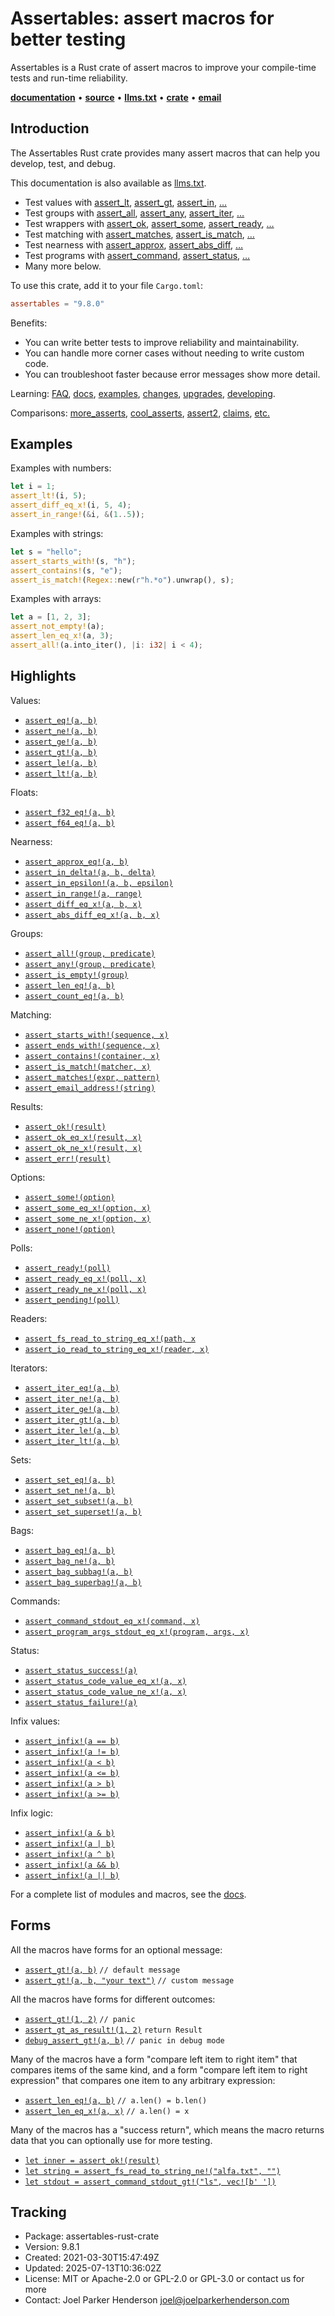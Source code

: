 <!--
tags: #assert #assertion #rust #testing #macros #tdd #testdrivendevelopment
-->

# Assertables: assert macros for better testing

Assertables is a Rust crate of assert macros to improve your compile-time tests and run-time reliability.

**[documentation](https://docs.rs/assertables/)**
•
**[source](https://github.com/sixarm/assertables-rust-crate/)**
•
**[llms.txt](https://raw.githubusercontent.com/sixarm/assertables-rust-crate/refs/heads/main/llms.txt)**
•
**[crate](https://crates.io/crates/assertables)**
•
**[email](mailto:joel@joelparkerhenderson.com)**

## Introduction

The Assertables Rust crate provides many assert macros that can help you
develop, test, and debug.

This documentation is also available as
[llms.txt](https://github.com/sixarm/assertables-rust-crate/llms.txt).

* Test values with
  [assert_lt](https://docs.rs/assertables/9.8.1/assertables/assert_lt),
  [assert_gt](https://docs.rs/assertables/9.8.1/assertables/assert_gt),
  [assert_in](https://docs.rs/assertables/9.8.1/assertables/assert_in),
  […](https://docs.rs/assertables)
* Test groups with
  [assert_all](https://docs.rs/assertables/9.8.1/assertables/assert_all),
  [assert_any](https://docs.rs/assertables/9.8.1/assertables/assert_any),
  [assert_iter](https://docs.rs/assertables/9.8.1/assertables/assert_iter),
  […](https://docs.rs/assertables)
* Test wrappers with
  [assert_ok](https://docs.rs/assertables/9.8.1/assertables/assert_ok),
  [assert_some](https://docs.rs/assertables/9.8.1/assertables/assert_some),
  [assert_ready](https://docs.rs/assertables/9.8.1/assertables/assert_ready),
  […](https://docs.rs/assertables)
* Test matching with
  [assert_matches](https://docs.rs/assertables/9.8.1/assertables/assert_matches),
  [assert_is_match](https://docs.rs/assertables/9.8.1/assertables/assert_is_match),
  […](https://docs.rs/assertables)
* Test nearness with
  [assert_approx](https://docs.rs/assertables/9.8.1/assertables/assert_approx),
  [assert_abs_diff](https://docs.rs/assertables/9.8.1/assertables/assert_abs_diff),
  […](https://docs.rs/assertables/)
* Test programs with
  [assert_command](https://docs.rs/assertables/9.8.1/assertables/assert_command),
  [assert_status](https://docs.rs/assertables/9.8.1/assertables/assert_staus),
  […](https://docs.rs/assertables)
* Many more below.

To use this crate, add it to your file `Cargo.toml`:

```toml
assertables = "9.8.0"
```

Benefits:

* You can write better tests to improve reliability and maintainability.
* You can handle more corner cases without needing to write custom code.
* You can troubleshoot faster because error messages show more detail.

Learning:
[FAQ](https://github.com/SixArm/assertables-rust-crate/tree/main/help/faq),
[docs](https://docs.rs/assertables/),
[examples](https://github.com/SixArm/assertables-rust-crate/blob/main/tests/examples/),
[changes](https://github.com/SixArm/assertables-rust-crate/tree/main/CHANGES.md),
[upgrades](https://github.com/SixArm/assertables-rust-crate/tree/main/help/upgrades/upgrade-from-version-8-to-9),
[developing](https://github.com/SixArm/assertables-rust-crate/tree/main/help/developing/).

Comparisons:
[more_asserts](https://github.com/SixArm/assertables-rust-crate/tree/main/help/comparisons/more_asserts),
[cool_asserts](https://github.com/SixArm/assertables-rust-crate/tree/main/help/comparisons/cool_asserts),
[assert2](https://github.com/SixArm/assertables-rust-crate/tree/main/help/comparisons/assert2),
[claims](https://github.com/SixArm/assertables-rust-crate/tree/main/help/comparisons/claims),
[etc.](https://github.com/SixArm/assertables-rust-crate/tree/main/help/comparisons)

## Examples

Examples with numbers:

```rust
let i = 1;
assert_lt!(i, 5);
assert_diff_eq_x!(i, 5, 4);
assert_in_range!(&i, &(1..5));
```

Examples with strings:

```rust
let s = "hello";
assert_starts_with!(s, "h");
assert_contains!(s, "e");
assert_is_match!(Regex::new(r"h.*o").unwrap(), s);
```

Examples with arrays:

```rust
let a = [1, 2, 3];
assert_not_empty!(a);
assert_len_eq_x!(a, 3);
assert_all!(a.into_iter(), |i: i32| i < 4);
```

## Highlights

Values:

* [`assert_eq!(a, b)`](https://docs.rs/assertables/9.8.1/assertables/assert_eq/)
* [`assert_ne!(a, b)`](https://docs.rs/assertables/9.8.1/assertables/assert_ne/)
* [`assert_ge!(a, b)`](https://docs.rs/assertables/9.8.1/assertables/assert_ge/)
* [`assert_gt!(a, b)`](https://docs.rs/assertables/9.8.1/assertables/assert_gt/)
* [`assert_le!(a, b)`](https://docs.rs/assertables/9.8.1/assertables/assert_le/)
* [`assert_lt!(a, b)`](https://docs.rs/assertables/9.8.1/assertables/assert_lt/)

Floats:

* [`assert_f32_eq!(a, b)`](https://docs.rs/assertables/9.8.1/assertables/assert_f32/assert_f32_eq/)
* [`assert_f64_eq!(a, b)`](https://docs.rs/assertables/9.8.1/assertables/assert_f64/assert_f64_eq/)

Nearness:

* [`assert_approx_eq!(a, b)`](https://docs.rs/assertables/9.8.1/assertables/assert_approx/assert_approx_eq/)
* [`assert_in_delta!(a, b, delta)`](https://docs.rs/assertables/9.8.1/assertables/assert_in/assert_in_delta/)
* [`assert_in_epsilon!(a, b, epsilon)`](https://docs.rs/assertables/9.8.1/assertables/assert_in/assert_in_epsilon/)
* [`assert_in_range!(a, range)`](https://docs.rs/assertables/9.8.1/assertables/assert_in/assert_in_range/)
* [`assert_diff_eq_x!(a, b, x)`](https://docs.rs/assertables/9.8.1/assertables/assert_diff/assert_diff_eq_x/)
* [`assert_abs_diff_eq_x!(a, b, x)`](https://docs.rs/assertables/9.8.1/assertables/assert_abs_diff/assert_abs_diff_eq_x/)

Groups:

* [`assert_all!(group, predicate)`](https://docs.rs/assertables/9.8.1/assertables/assert_all/)
* [`assert_any!(group, predicate)`](https://docs.rs/assertables/9.8.1/assertables/assert_any/)
* [`assert_is_empty!(group)`](https://docs.rs/assertables/9.8.1/assertables/assert_is_empty/assert_is_empty/)
* [`assert_len_eq!(a, b)`](https://docs.rs/assertables/9.8.1/assertables/assert_len/assert_len_eq/)
* [`assert_count_eq!(a, b)`](https://docs.rs/assertables/9.8.1/assertables/assert_count/assert_count_eq/)

Matching:

* [`assert_starts_with!(sequence, x)`](https://docs.rs/assertables/9.8.1/assertables/assert_starts_with/)
* [`assert_ends_with!(sequence, x)`](https://docs.rs/assertables/9.8.1/assertables/assert_ends_with/)
* [`assert_contains!(container, x)`](https://docs.rs/assertables/9.8.1/assertables/assert_contains/)
* [`assert_is_match!(matcher, x)`](https://docs.rs/assertables/9.8.1/assertables/assert_is_match/)
* [`assert_matches!(expr, pattern)`](https://docs.rs/assertables/9.8.1/assertables/assert_matches/)
* [`assert_email_address!(string)`](https://docs.rs/assertables/9.8.1/assertables/assert_email_address/)

Results:

* [`assert_ok!(result)`](https://docs.rs/assertables/9.8.1/assertables/assert_ok/)
* [`assert_ok_eq_x!(result, x)`](https://docs.rs/assertables/9.8.1/assertables/assert_ok/assert_ok_eq_x/)
* [`assert_ok_ne_x!(result, x)`](https://docs.rs/assertables/9.8.1/assertables/assert_ok/assert_ok_ne_x/)
* [`assert_err!(result)`](https://docs.rs/assertables/9.8.1/assertables/assert_err/)

Options:

* [`assert_some!(option)`](https://docs.rs/assertables/9.8.1/assertables/assert_some/)
* [`assert_some_eq_x!(option, x)`](https://docs.rs/assertables/9.8.1/assertables/assert_some/assert_some_eq_x/)
* [`assert_some_ne_x!(option, x)`](https://docs.rs/assertables/9.8.1/assertables/assert_some/assert_some_ne_x/)
* [`assert_none!(option)`](https://docs.rs/assertables/9.8.1/assertables/assert_none/)

Polls:

* [`assert_ready!(poll)`](https://docs.rs/assertables/9.8.1/assertables/assert_ready/)
* [`assert_ready_eq_x!(poll, x)`](https://docs.rs/assertables/9.8.1/assertables/assert_ready/assert_ready_eq_x/)
* [`assert_ready_ne_x!(poll, x)`](https://docs.rs/assertables/9.8.1/assertables/assert_ready/assert_ready_ne_x/)
* [`assert_pending!(poll)`](https://docs.rs/assertables/9.8.1/assertables/assert_pending/)

Readers:

* [`assert_fs_read_to_string_eq_x!(path, x`](https://docs.rs/assertables/9.8.1/assertables/assert_fs_read_to_string/)
* [`assert_io_read_to_string_eq_x!(reader, x)`](https://docs.rs/assertables/9.8.1/assertables/assert_io_read_to_string/)

Iterators:

* [`assert_iter_eq!(a, b)`](https://docs.rs/assertables/9.8.1/assertables/assert_iter/assert_iter_eq/)
* [`assert_iter_ne!(a, b)`](https://docs.rs/assertables/9.8.1/assertables/assert_iter/assert_iter_ne/)
* [`assert_iter_ge!(a, b)`](https://docs.rs/assertables/9.8.1/assertables/assert_iter/assert_iter_ge/)
* [`assert_iter_gt!(a, b)`](https://docs.rs/assertables/9.8.1/assertables/assert_iter/assert_iter_gt/)
* [`assert_iter_le!(a, b)`](https://docs.rs/assertables/9.8.1/assertables/assert_iter/assert_iter_le/)
* [`assert_iter_lt!(a, b)`](https://docs.rs/assertables/9.8.1/assertables/assert_iter/assert_iter_lt/)

Sets:

* [`assert_set_eq!(a, b)`](https://docs.rs/assertables/9.8.1/assertables/assert_set/assert_set_eq/)
* [`assert_set_ne!(a, b)`](https://docs.rs/assertables/9.8.1/assertables/assert_set/assert_set_ne/)
* [`assert_set_subset!(a, b)`](https://docs.rs/assertables/9.8.1/assertables/assert_set/assert_set_subset/)
* [`assert_set_superset!(a, b)`](https://docs.rs/assertables/9.8.1/assertables/assert_set/assert_set_superset/)

Bags:

* [`assert_bag_eq!(a, b)`](https://docs.rs/assertables/9.8.1/assertables/assert_bag/assert_bag_eq/)
* [`assert_bag_ne!(a, b)`](https://docs.rs/assertables/9.8.1/assertables/assert_bag/assert_bag_ne/)
* [`assert_bag_subbag!(a, b)`](https://docs.rs/assertables/9.8.1/assertables/assert_bag/assert_bag_subbag/)
* [`assert_bag_superbag!(a, b)`](https://docs.rs/assertables/9.8.1/assertables/assert_bag/assert_bag_superbag/)

Commands:

* [`assert_command_stdout_eq_x!(command, x)`](https://docs.rs/assertables/9.8.1/assertables/assert_command/)
* [`assert_program_args_stdout_eq_x!(program, args, x)`](https://docs.rs/assertables/9.8.1/assertables/assert_program_args/)

Status:

* [`assert_status_success!(a)`](https://docs.rs/assertables/9.8.1/assertables/assert_status/assert_status_success/)
* [`assert_status_code_value_eq_x!(a, x)`](https://docs.rs/assertables/9.8.1/assertables/assert_status/assert_status_code_value_eq_x/)
* [`assert_status_code_value_ne_x!(a, x)`](https://docs.rs/assertables/9.8.1/assertables/assert_status/assert_status_code_value_ne_x/)
* [`assert_status_failure!(a)`](https://docs.rs/assertables/9.8.1/assertables/assert_status/assert_status_failure/)

Infix values:

* [`assert_infix!(a == b)`](https://docs.rs/assertables/9.8.1/assertables/assert_infix/)
* [`assert_infix!(a != b)`](https://docs.rs/assertables/9.8.1/assertables/assert_infix/)
* [`assert_infix!(a < b)`](https://docs.rs/assertables/9.8.1/assertables/assert_infix/)
* [`assert_infix!(a <= b)`](https://docs.rs/assertables/9.8.1/assertables/assert_infix/)
* [`assert_infix!(a > b)`](https://docs.rs/assertables/9.8.1/assertables/assert_infix/)
* [`assert_infix!(a >= b)`](https://docs.rs/assertables/9.8.1/assertables/assert_infix/)

Infix logic:

* [`assert_infix!(a & b)`](https://docs.rs/assertables/9.8.1/assertables/assert_infix/)
* [`assert_infix!(a | b)`](https://docs.rs/assertables/9.8.1/assertables/assert_infix/)
* [`assert_infix!(a ^ b)`](https://docs.rs/assertables/9.8.1/assertables/assert_infix/)
* [`assert_infix!(a && b)`](https://docs.rs/assertables/9.8.1/assertables/assert_infix/)
* [`assert_infix!(a || b)`](https://docs.rs/assertables/9.8.1/assertables/assert_infix/)

For a complete list of modules and macros, see the [docs](https://docs.rs/assertables/).

## Forms

All the macros have forms for an optional message:

* [`assert_gt!(a, b)`](https://docs.rs/assertables/9.8.1/assertables/macro.assert_gt.html) `// default message`
* [`assert_gt!(a, b, "your text")`](https://docs.rs/assertables/9.8.1/assertables/macro.assert_gt.html) `// custom message`

All the macros have forms for different outcomes:

* [`assert_gt!(1, 2)`](https://docs.rs/assertables/9.8.1/assertables/macro.assert_gt.html) `// panic`
* [`assert_gt_as_result!(1, 2)`](https://docs.rs/assertables/9.8.1/assertables/macro.assert_gt_as_result.html) `return Result`
* [`debug_assert_gt!(a, b)`](https://docs.rs/assertables/9.8.1/assertables/macro.debug_assert_gt.html) `// panic in debug mode`

Many of the macros have a form "compare left item to right item" that compares
items of the same kind, and a form "compare left item to right expression" that
compares one item to any arbitrary expression:

* [`assert_len_eq!(a, b)`](https://docs.rs/assertables/9.8.1/assertables/macro.assert_ok_eq.html) `// a.len() = b.len()`
* [`assert_len_eq_x!(a, x)`](https://docs.rs/assertables/9.8.1/assertables/macro.assert_ok_eq_x.html) `// a.len() = x`

Many of the macros has a "success return", which means the macro returns data that you can optionally use for more testing.

* [`let inner = assert_ok!(result)`](https://docs.rs/assertables/9.8.1/assertables/macro.assert_ok.html)
* [`let string = assert_fs_read_to_string_ne!("alfa.txt", "")`](https://docs.rs/assertables/9.8.1/assertables/macro.assert_fs_read_to_string_ne.html)
* [`let stdout = assert_command_stdout_gt!("ls", vec![b' '])`](https://docs.rs/assertables/9.8.1/assertables/macro.assert_command_stdout_gt.html)

## Tracking

* Package: assertables-rust-crate
* Version: 9.8.1
* Created: 2021-03-30T15:47:49Z
* Updated: 2025-07-13T10:36:02Z
* License: MIT or Apache-2.0 or GPL-2.0 or GPL-3.0 or contact us for more
* Contact: Joel Parker Henderson <joel@joelparkerhenderson.com>
